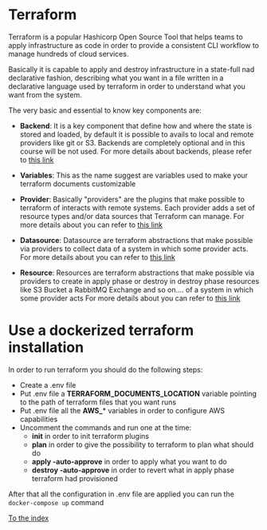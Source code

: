 # Terraform

Terraform is a popular Hashicorp Open Source Tool that helps teams to apply infrastructure as code in order to provide a 
consistent CLI workflow to manage hundreds of cloud services. 

Basically it is capable to apply and destroy infrastructure in a state-full nad declarative fashion, describing what 
you want in a file written in a declarative language used by terraform in order to understand what you want from the system.

The very basic and essential to know  key components are:
- **Backend**: It is a key component that define how and where the state is stored and loaded, by default it is possible 
  to avails to local and remote providers like git or S3. Backends are completely optional and in this course
  will be not used. 
  For more details about backends, please refer to [this link](https://www.terraform.io/docs/backends/index.html)
- **Variables**: This as the name suggest are variables used to make your terraform documents customizable 
- **Provider**: Basically "providers" are the plugins that make possible to terraform of interacts with remote systems.
  Each provider adds a set of resource types and/or data sources that Terraform can manage.
  For more details about you can refer to [this link](https://www.terraform.io/docs/configuration/blocks/providers/index.html)

- **Datasource**: Datasource are terraform abstractions that make possible via providers to collect data of a system in which some provider acts.
  For more details about you can refer to [this link](https://www.terraform.io/docs/configuration/data-sources.html)
- **Resource**: Resources are terraform abstractions that make possible via providers to create in apply phase or 
  destroy in destroy phase resources like S3 Bucket a RabbitMQ Exchange and so on.... of a system in which some provider acts
  For more details about you can refer to [this link](https://www.terraform.io/docs/configuration/blocks/resources/index.html)


# Use a dockerized terraform installation

In order to run terraform you should do the following steps:
- Create a .env file 
- Put .env file a **TERRAFORM_DOCUMENTS_LOCATION**
variable pointing to the path of terraform files that you want runs
- Put .env file all the **AWS_*** variables in order to configure AWS capabilities
- Uncomment the commands and run one at the time:
    - **init** in order to init terraform plugins
    - **plan** in order to give the possibility to terraform to plan what should do
    - **apply -auto-approve** in order to apply what you want to do
    - **destroy -auto-approve** in order to revert what in apply phase terraform had provisioned
  
After that all the configuration in .env file are applied you can run the ``` docker-compose up ``` command 

[To the index](https://github.com/mrFlick72/aws_course/blob/main/README.md)